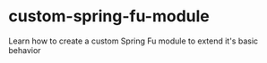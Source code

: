 # custom-spring-fu-module
Learn how to create a custom Spring Fu module to extend it's basic behavior
